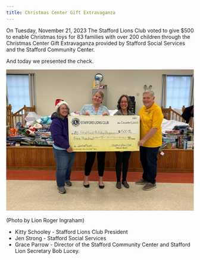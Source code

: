 ```yaml
---
title: Christmas Center Gift Extravaganza
---
```

On Tuesday, November 21, 2023 The Stafford Lions Club voted to give $500 to enable Christmas toys for 83 families with over 200 children through the Christmas Center Gift Extravaganza provided by Stafford Social Services and the Stafford Community Center.

And today we presented the check.

<img class="img-fluid" src="/img/2023/christmas-center-gift.jpg" alt="Christmas Center Gift Check Presentation" />

(Photo by Lion Roger Ingraham)
* Kitty Schooley - Stafford Lions Club President
* Jen Strong - Stafford Social Services
* Grace Parrow - Director of the Stafford Community Center and Stafford Lion Secretary Bob Lucey.
